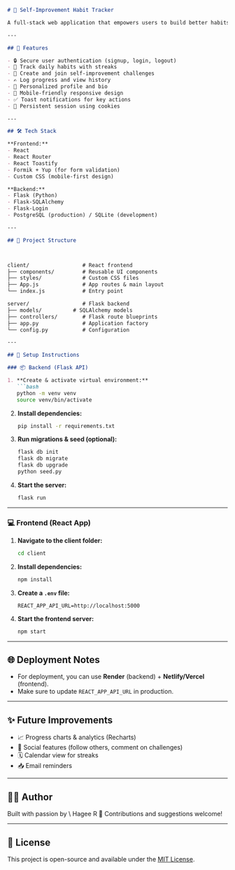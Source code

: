 
```markdown
# 🌱 Self-Improvement Habit Tracker

A full-stack web application that empowers users to build better habits, join challenges, and track their progress — all in a beautiful and responsive UI.

---

## 🚀 Features

- 🔒 Secure user authentication (signup, login, logout)
- 🧠 Track daily habits with streaks
- 🎯 Create and join self-improvement challenges
- ✍️ Log progress and view history
- 🧑 Personalized profile and bio
- 📱 Mobile-friendly responsive design
- ✅ Toast notifications for key actions
- 🔄 Persistent session using cookies

---

## 🛠 Tech Stack

**Frontend:**
- React
- React Router
- React Toastify
- Formik + Yup (for form validation)
- Custom CSS (mobile-first design)

**Backend:**
- Flask (Python)
- Flask-SQLAlchemy
- Flask-Login
- PostgreSQL (production) / SQLite (development)

---

## 📂 Project Structure



client/                 # React frontend
├── components/         # Reusable UI components
├── styles/             # Custom CSS files
├── App.js              # App routes & main layout
└── index.js            # Entry point

server/                 # Flask backend
├── models/          # SQLAlchemy models
├── controllers/        # Flask route blueprints
├── app.py              # Application factory
└── config.py           # Configuration

---

## 🧪 Setup Instructions

### 📦 Backend (Flask API)

1. **Create & activate virtual environment:**
   ```bash
   python -m venv venv
   source venv/bin/activate
   ````

2. **Install dependencies:**

   ```bash
   pip install -r requirements.txt
   ```

3. **Run migrations & seed (optional):**

   ```bash
   flask db init
   flask db migrate
   flask db upgrade
   python seed.py
   ```

4. **Start the server:**

   ```bash
   flask run
   ```

---

### 💻 Frontend (React App)

1. **Navigate to the client folder:**

   ```bash
   cd client
   ```

2. **Install dependencies:**

   ```bash
   npm install
   ```

3. **Create a `.env` file:**

   ```
   REACT_APP_API_URL=http://localhost:5000
   ```

4. **Start the frontend server:**

   ```bash
   npm start
   ```

---

## 🌐 Deployment Notes

* For deployment, you can use **Render** (backend) + **Netlify/Vercel** (frontend).
* Make sure to update `REACT_APP_API_URL` in production.

---

## ✨ Future Improvements

* 📈 Progress charts & analytics (Recharts)
* 🧩 Social features (follow others, comment on challenges)
* 🗓 Calendar view for streaks
* 📥 Email reminders

---

## 👨‍💻 Author

Built with passion by \ Hagee R 💪
Contributions and suggestions welcome!

---

## 📜 License

This project is open-source and available under the [MIT License](LICENSE).

```